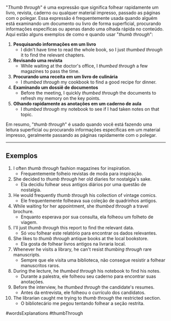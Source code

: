 "*Thumb through*" é uma expressão que significa folhear rapidamente um livro, revista, caderno ou qualquer material impresso, passado as páginas com o polegar. Essa expressão é frequentemente usada quando alguém está examinando um documento ou livro de forma superficial, procurando informações específicas ou apenas dando uma olhada rápida no conteúdo. Aqui estão alguns exemplos de como e quando usar "*thumb through*":

1. **Pesquisando informações em um livro** 
	- I didn't have time to read the whole book, so I just *thumbed through* it to find the relevant chapters.
2. **Revisando uma revista** 
	- While waiting at the doctor's office, I *thumbed through* a few magazines to pass the time.
3. **Procurando uma receita em um livro de culinária** 
	- I *thumbed through* my cookbook to find a good recipe for dinner.
4. **Examinando um dossiê de documentos**
	- Before the meeting, I quickly *thumbed through* the documents to refresh my memory on the key points.
5. **Olhando rapidamente as anotações em um caderno de aula**
	- I *thumbed through* my notebook to see if I had taken notes on that topic.

Em resumo, "*thumb through*" é usado quando você está fazendo uma leitura superficial ou procurando informações específicas em um material impresso, geralmente passando as páginas rapidamente com o polegar.

---

## Exemplos

1. I often *thumb through* fashion magazines for inspiration.
	- Frequentemente folheio revistas de moda para inspiração.
2. She decided to *thumb through* her old diaries for nostalgia's sake.
	- Ela decidiu folhear seus antigos diários por uma questão de nostalgia.
3. He would frequently *thumb through* his collection of vintage comics.
	- Ele frequentemente folheava sua coleção de quadrinhos antigos.
4. While waiting for her appointment, she *thumbed through* a travel brochure.
	- Enquanto esperava por sua consulta, ela folheou um folheto de viagem.
5. I'll just *thumb through* this report to find the relevant data.
	- Só vou folhear este relatório para encontrar os dados relevantes.
6. She likes to *thumb through* antique books at the local bookstore.
	- Ela gosta de folhear livros antigos na livraria local.
7. Whenever he visits a library, he can't resist *thumbing through* rare manuscripts.
	- Sempre que ele visita uma biblioteca, não consegue resistir a folhear manuscritos raros.
8. During the lecture, he *thumbed through* his notebook to find his notes.
	- Durante a palestra, ele folheou seu caderno para encontrar suas anotações.
9. Before the interview, he *thumbed through* the candidate's resumes.
	- Antes da entrevista, ele folheou o currículo dos candidatos.
10. The librarian caught me trying to *thumb through* the restricted section.
	- O bibliotecário me pegou tentando folhear a seção restrita.

#wordsExplanations 
#thumbThrough